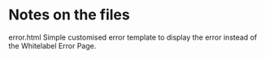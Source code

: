 # Notes on the files

error.html 
Simple customised error template to display the error instead of the Whitelabel Error Page.